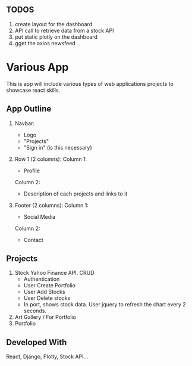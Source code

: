## TODOS

1. create layout for the dashboard 
2. API call to retrieve data from a stock API
3. put static plotly on the dashboard
4. gget the axios newsfeed 


# Various App

This is app will include various types of web applications projects to showcase react skills. 

## App Outline 

1. Navbar: 
	- Logo
	- "Projects"
	- "Sign in" (is this necessary)
2. Row 1 (2 columns):
	Column 1: 
	- Profile

	Column 2: 
	- Description of each projects and links to it

3. Footer (2 columns):
	Column 1: 
	- Social Media

	Column 2: 
	- Contact


## Projects 

1. Stock Yahoo Finance API. CRUD
	- Authentication
	- User  Create Portfolio 
	- User Add Stocks 
	- User Delete stocks 
	- In port, shows stock data. User jquery to refresh the chart every 2 seconds. 
2. Art Gallery / For Portfolio
3. Portfolio


## Developed With 

React, Django, Plotly, Stock API... 



